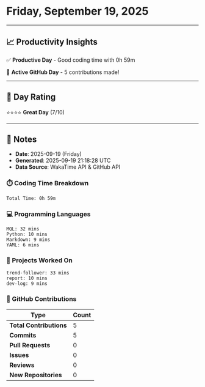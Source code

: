 # Friday, September 19, 2025

---

## 📈 Productivity Insights

✅ **Productive Day** - Good coding time with 0h 59m

🚀 **Active GitHub Day** - 5 contributions made!

---

## 🎯 Day Rating

⭐⭐⭐⭐ **Great Day** (7/10)

---

## 📝 Notes

- **Date**: 2025-09-19 (Friday)
- **Generated**: 2025-09-19 21:18:28 UTC
- **Data Source**: WakaTime API & GitHub API


### ⏱️ Coding Time Breakdown

```
Total Time: 0h 59m
```

### 💻 Programming Languages

```
MQL: 32 mins
Python: 10 mins
Markdown: 9 mins
YAML: 6 mins
```

### 📂 Projects Worked On

```
trend-follower: 33 mins
report: 10 mins
dev-log: 9 mins

```


### 🐙 GitHub Contributions

| Type | Count |
|------|-------|
| **Total Contributions** | 5 |
| **Commits** | 5 |
| **Pull Requests** | 0 |
| **Issues** | 0 |
| **Reviews** | 0 |
| **New Repositories** | 0 |

